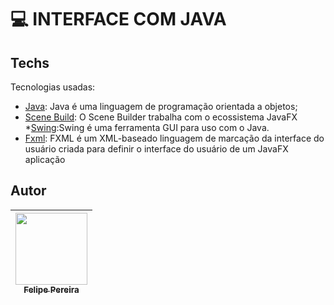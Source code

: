 # 💻​ INTERFACE COM JAVA



## Techs

Tecnologias usadas:

* [Java](https://www.oracle.com/br/java/): Java é uma linguagem de programação orientada a objetos;
* [Scene Build](https://gluonhq.com/products/scene-builder/): O Scene Builder trabalha com o ecossistema JavaFX
*[Swing](https://www.devmedia.com.br/java-swing-conheca-os-componentes-jtextfield-e-jformattedtextfield/30981):Swing é uma ferramenta GUI para uso com o Java.
* [Fxml](https://docs.oracle.com/javafx/2/get_started/fxml_tutorial.htmL): FXML é um XML-baseado linguagem de marcação da interface do usuário criada para definir o interface do usuário de um JavaFX aplicação
## Autor

| [<img src="https://cdn.discordapp.com/attachments/920700154204553226/1013985974004502640/unknown.png" width=115><br><sub>Felipe Pereira</sub>](https://github.com/felipepx) |
| :-------------------------------------------------------------------------------------------------------------------------------------------------------------------------: |
